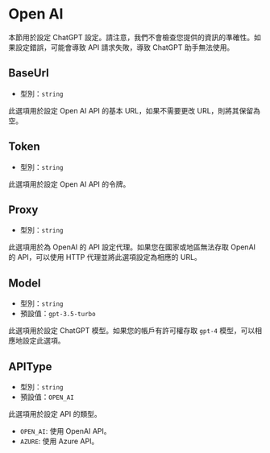 # Open AI

本節用於設定 ChatGPT 設定。請注意，我們不會檢查您提供的資訊的準確性。如果設定錯誤，可能會導致 API 請求失敗，導致 ChatGPT
助手無法使用。

## BaseUrl

- 型別：`string`

此選項用於設定 Open AI API 的基本 URL，如果不需要更改 URL，則將其保留為空。

## Token

- 型別：`string`

此選項用於設定 Open AI API 的令牌。

## Proxy

- 型別：`string`

此選項用於為 OpenAI 的 API 設定代理。如果您在國家或地區無法存取 OpenAI 的 API，可以使用 HTTP 代理並將此選項設定為相應的
URL。

## Model

- 型別：`string`
- 預設值：`gpt-3.5-turbo`

此選項用於設定 ChatGPT 模型。如果您的帳戶有許可權存取 `gpt-4` 模型，可以相應地設定此選項。

## APIType

- 型別：`string`
- 預設值：`OPEN_AI`

此選項用於設定 API 的類型。

- `OPEN_AI`: 使用 OpenAI API。
- `AZURE`: 使用 Azure API。
